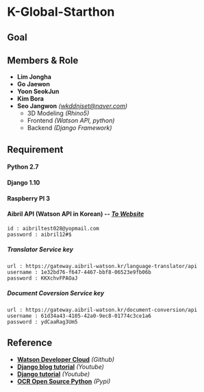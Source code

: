 
# K-Global-Starthon



## Goal


## Members & Role
- **Lim Jongha**
- **Go Jaewon**
- **Yoon SeokJun**
- **Kim Bora**
- **Seo Jangwon** *(wkddnjset@naver.com)*
  - 3D Modeling *(Rhino5)*
  - Frontend *(Watson API, python)*
  - Backend *(Django Framework)*
  
## Requirement
#### Python 2.7
 
#### Django 1.10

#### Raspberry PI 3

#### Aibril API (Watson API in Korean) -- *[To Website](https://www.aibril.com/web/main/getMain.do)*
    id : aibriltest028@yopmail.com
    password : aibril12#$
##### Translator Service key
    url : https://gateway.aibril-watson.kr/language-translator/api
    username : 1e32bd76-f647-4467-bbf8-06523e9fb06b
    password : KKXchvFPAOaJ
##### Document Coversion Service key
    url : https://gateway.aibril-watson.kr/document-conversion/api
    username : 61d34a43-4105-42a0-9ec8-01774c3ce1a6
    password : ydCaaRag3Um5 

## Reference 
- [**Watson Developer Cloud**](https://github.com/wkddnjset/python-sdk) *(Github)*
- [**Django blog tutorial**](https://www.youtube.com/watch?v=XMu0T6L2KRQ&list=PLEsfXFp6DpzTOcOVdZF-th7BS_GYGguAS) *(Youtube)*
- [**Django tutorial**](https://www.youtube.com/watch?v=yDv5FIAeyoY&list=PLEsfXFp6DpzRHiyW04co1y-CjDM1Y1sIS) *(Youtube)*
- [**OCR Open Source Python**](https://pypi.python.org/pypi/pytesseract) *(Pypi)*

